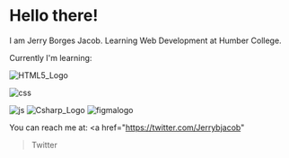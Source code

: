 # Hello there!

I am Jerry Borges Jacob. Learning Web Development at Humber College.

Currently I'm learning:


  ![HTML5_Logo](https://github.com/jerryborgesjacob/jerryborgesjacob/assets/156135012/b3f7f285-7ab8-4480-9aef-a32c79ecfef4) 
 
  
  <div height = 200 width = 200 >   
    
    
![css](https://github.com/jerryborgesjacob/jerryborgesjacob/assets/156135012/f07cf3d9-65c4-4fc4-adca-b50b39a54d06)  </div>

![js](https://github.com/jerryborgesjacob/jerryborgesjacob/assets/156135012/37161f90-d3ab-45ce-880d-38ddfe644e87)
![Csharp_Logo](https://github.com/jerryborgesjacob/jerryborgesjacob/assets/156135012/fb346fb9-34d5-4675-9347-b7ded22bdfe4)
![figmalogo](https://github.com/jerryborgesjacob/jerryborgesjacob/assets/156135012/5af3bee6-bf25-4255-bbe1-258125068cab)


You can reach me at:
<a href="https://twitter.com/Jerrybjacob"
>Twitter</a>





<!--
**jerryborgesjacob/jerryborgesjacob** is a ✨ _special_ ✨ repository because its `README.md` (this file) appears on your GitHub profile.

Here are some ideas to get you started:

- 🔭 I’m currently working on ...
- 🌱 I’m currently learning ...
- 👯 I’m looking to collaborate on ...
- 🤔 I’m looking for help with ...
- 💬 Ask me about ...
- 📫 How to reach me: ...
- 😄 Pronouns: ...
- ⚡ Fun fact: ...

-->
